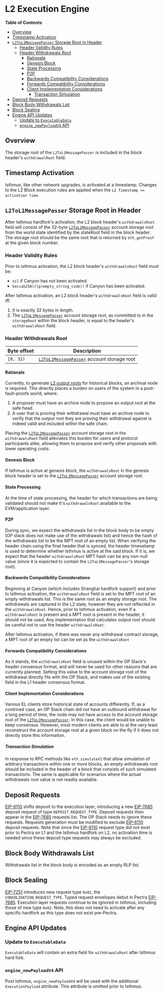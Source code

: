 # L2 Execution Engine

<!-- START doctoc generated TOC please keep comment here to allow auto update -->
<!-- DON'T EDIT THIS SECTION, INSTEAD RE-RUN doctoc TO UPDATE -->
**Table of Contents**

- [Overview](#overview)
- [Timestamp Activation](#timestamp-activation)
- [`L2ToL1MessagePasser` Storage Root in Header](#l2tol1messagepasser-storage-root-in-header)
  - [Header Validity Rules](#header-validity-rules)
  - [Header Withdrawals Root](#header-withdrawals-root)
    - [Rationale](#rationale)
    - [Genesis Block](#genesis-block)
    - [State Processing](#state-processing)
    - [P2P](#p2p)
    - [Backwards Compatibility Considerations](#backwards-compatibility-considerations)
    - [Forwards Compatibility Considerations](#forwards-compatibility-considerations)
    - [Client Implementation Considerations](#client-implementation-considerations)
      - [Transaction Simulation](#transaction-simulation)
- [Deposit Requests](#deposit-requests)
- [Block Body Withdrawals List](#block-body-withdrawals-list)
- [Block Sealing](#block-sealing)
- [Engine API Updates](#engine-api-updates)
  - [Update to `ExecutableData`](#update-to-executabledata)
  - [`engine_newPayloadV4` API](#engine_newpayloadv4-api)

<!-- END doctoc generated TOC please keep comment here to allow auto update -->

<!-- All glossary references in this file. -->

[l2-to-l1-mp]: ../../protocol/predeploys.md#L2ToL1MessagePasser
[output-root]: ../../glossary.md#l2-output-root

## Overview

The storage root of the `L2ToL1MessagePasser` is included in the block header's
`withdrawalRoot` field.

## Timestamp Activation

Isthmus, like other network upgrades, is activated at a timestamp.
Changes to the L2 Block execution rules are applied when the `L2 Timestamp >= activation time`.

## `L2ToL1MessagePasser` Storage Root in Header

After Isthmus hardfork's activation, the L2 block header's `withdrawalsRoot` field will consist of the 32-byte
[`L2ToL1MessagePasser`][l2-to-l1-mp] account storage root from the world state identified by the stateRoot
field in the block header. The storage root should be the same root that is returned by `eth_getProof`
at the given block number.

### Header Validity Rules

Prior to isthmus activation, the L2 block header's `withdrawalsRoot` field must be:

- `nil` if Canyon has not been activated.
- `keccak256(rlp(empty_string_code))` if Canyon has been activated.

After Isthmus activation, an L2 block header's `withdrawalsRoot` field is valid iff:

1. It is exactly 32 bytes in length.
1. The [`L2ToL1MessagePasser`][l2-to-l1-mp] account storage root, as committed to in the `storageRoot` within the block
   header, is equal to the header's `withdrawalsRoot` field.

### Header Withdrawals Root

| Byte offset | Description                                               |
| ----------- | --------------------------------------------------------- |
| `[0, 32)`   | [`L2ToL1MessagePasser`][l2-to-l1-mp] account storage root |

#### Rationale

Currently, to generate [L2 output roots][output-root] for historical blocks, an archival node is required. This directly
places a burden on users of the system in a post-fault-proofs world, where:

1. A proposer must have an archive node to propose an output root at the safe head.
1. A user that is proving their withdrawal must have an archive node to verify that the output root they are proving
   their withdrawal against is indeed valid and included within the safe chain.

Placing the [`L2ToL1MessagePasser`][l2-to-l1-mp] account storage root in the `withdrawalsRoot` field alleviates this burden
for users and protocol participants alike, allowing them to propose and verify other proposals with lower operating costs.

#### Genesis Block

If Isthmus is active at genesis block, the `withdrawalsRoot` in the genesis block header is set to the
[`L2ToL1MessagePasser`][l2-to-l1-mp] account storage root.

#### State Processing

At the time of state processing, the header for which transactions are being validated should not make it's `withdrawalsRoot`
available to the EVM/application layer.

#### P2P

During sync, we expect the withdrawals list in the block body to be empty (OP stack does not make
use of the withdrawals list) and hence the hash of the withdrawals list to be the MPT root of an empty list.
When verifying the header chain using the final header that is synced, the header timesetamp is used to
determine whether Isthmus is active at the said block. If it is, we expect that the header `withdrawalsRoot`
MPT hash can be any non-null value (since it is expected to contain the `L2ToL1MessagePasser`'s storage root).

#### Backwards Compatibility Considerations

Beginning at Canyon (which includes Shanghai hardfork support) and prior to Isthmus activation,
the `withdrawalsRoot` field is set to the MPT root of an empty withdrawals list. This is the
same root as an empty storage root. The withdrawals are captured in the L2 state, however
they are not reflected in the `withdrawalsRoot`. Hence, prior to Isthmus activation,
even if a `withdrawalsRoot` is present and a MPT root is present in the header, it should not be used.
Any implementation that calculates output root should be careful not to use the header `withdrawalsRoot`.

After Isthmus activation, if there was never any withdrawal contract storage, a MPT root of an empty list
can be set as the `withdrawalsRoot`

#### Forwards Compatibility Considerations

As it stands, the `withdrawalsRoot` field is unused within the OP Stack's header consensus format, and will never be
used for other reasons that are currently planned. Setting this value to the account storage root of the withdrawal
directly fits with the OP Stack, and makes use of the existing field in the L1 header consensus format.

#### Client Implementation Considerations

Various EL clients store historical state of accounts differently. If, as a contrived case, an OP Stack chain did not have
an outbound withdrawal for a long period of time, the node may not have access to the account storage root of the
[`L2ToL1MessagePasser`][l2-to-l1-mp]. In this case, the client would be unable to keep consensus. However, most modern
clients are able to at the very least reconstruct the account storage root at a given block on the fly if it does not
directly store this information.

##### Transaction Simulation

In response to RPC methods like `eth_simulateV1` that allow simulation of arbitrary transactions within one or more blocks,
an empty withdrawals root should be included in the header of a block that consists of such simulated transactions. The same
is applicable for scenarios where the actual withdrawals root value is not readily available.

## Deposit Requests

[EIP-6110] shifts deposit to the execution layer, introducing a new [EIP-7685] deposit request of type
`DEPOSIT_REQUEST_TYPE`. Deposit requests then appear in the [EIP-7685] requests list. The OP Stack needs to ignore these
requests. Requests generation must be modified to exclude [EIP-6110] deposit requests. Note that since the [EIP-6110]
request type did _not_ exist prior to Pectra on L1 and the Isthmus hardfork on L2, no activation time is needed since these
deposit type requests may always be excluded.

[EIP-6110]: https://eips.ethereum.org/EIPS/eip-6110
[EIP-7685]: https://eips.ethereum.org/EIPS/eip-7685

## Block Body Withdrawals List

Withdrawals list in the block body is encoded as an empty RLP list.

## Block Sealing

[EIP-7251](https://eips.ethereum.org/EIPS/eip-7251) introduces new request type `0x02`, the `CONSOLIDATION_REQUEST_TYPE`.
Typed request envelopes debut in Pectra [EIP-7685](https://eips.ethereum.org/EIPS/eip-7685). Execution layer requests
continue to be ignored in Isthmus, including those of new type `0x02`. Note, this does not need to activate after any
specific hardfork as this type does not exist pre-Pectra.

## Engine API Updates

### Update to `ExecutableData`

`ExecutableData` will contain an extra field for `withdrawalsRoot` after Isthmus hard fork.

### `engine_newPayloadV4` API

Post Isthmus, `engine_newPayloadV4` will be used with the additional `ExecutionPayload` attribute. This attribute
is omitted prior to Isthmus.

